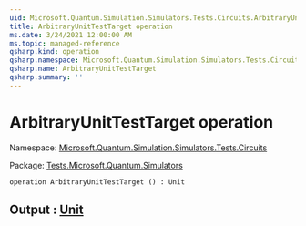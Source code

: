 ```yaml
---
uid: Microsoft.Quantum.Simulation.Simulators.Tests.Circuits.ArbitraryUnitTestTarget
title: ArbitraryUnitTestTarget operation
ms.date: 3/24/2021 12:00:00 AM
ms.topic: managed-reference
qsharp.kind: operation
qsharp.namespace: Microsoft.Quantum.Simulation.Simulators.Tests.Circuits
qsharp.name: ArbitraryUnitTestTarget
qsharp.summary: ''
---
```


# ArbitraryUnitTestTarget operation

Namespace: [Microsoft.Quantum.Simulation.Simulators.Tests.Circuits](xref:Microsoft.Quantum.Simulation.Simulators.Tests.Circuits)

Package: [Tests.Microsoft.Quantum.Simulators](https://nuget.org/packages/Tests.Microsoft.Quantum.Simulators)




```qsharp
operation ArbitraryUnitTestTarget () : Unit
```


## Output : [Unit](xref:microsoft.quantum.lang-ref.unit)


